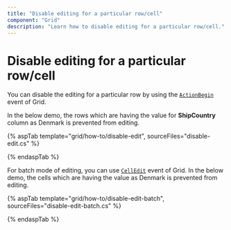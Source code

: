 ```yaml
---
title: "Disable editing for a particular row/cell"
component: "Grid"
description: "Learn how to disable editing for a particular row/cell."
---
```


# Disable editing for a particular row/cell

You can disable the editing for a particular row by using the [`ActionBegin`](https://help.syncfusion.com/cr/cref_files/aspnetcore-js2/Syncfusion.EJ2~Syncfusion.EJ2.Grids.Grid~ActionBegin.html) event of Grid.

In the below demo, the rows which are having the value for **ShipCountry** column as Denmark is prevented from editing.

{% aspTab template="grid/how-to/disable-edit", sourceFiles="disable-edit.cs" %}

{% endaspTab %}

For batch mode of editing, you can use [`CellEdit`](https://help.syncfusion.com/cr/cref_files/aspnetcore-js2/Syncfusion.EJ2~Syncfusion.EJ2.Grids.Grid~CellEdit.html) event of Grid. In the below demo, the cells which are having the value as Denmark is prevented from editing.

{% aspTab template="grid/how-to/disable-edit-batch", sourceFiles="disable-edit-batch.cs" %}

{% endaspTab %}
